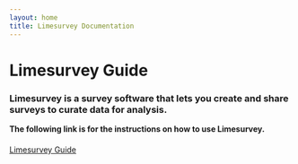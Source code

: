 ```yaml
---
layout: home
title: Limesurvey Documentation
---
```


# Limesurvey Guide

### Limesurvey is a survey software that lets you create and share surveys to curate data for analysis.

**The following link is for the instructions on how to use Limesurvey.**

<div class="button-container" style="display: flex; align-items: center;margin-top: 20px;">
   <div class="arrow-container">
      <div class="button green">
         <a href="https://jkaminsky2.github.io/Limesurvey_Guide/limesurvey_guide.html">Limesurvey Guide</a>
      </div>
   </div>
</div>
